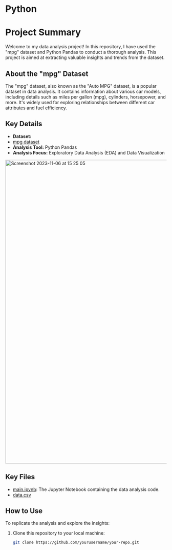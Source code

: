 # Python

# Project Summary

Welcome to my data analysis project! In this repository, I have used the "mpg" dataset and Python Pandas to conduct a thorough analysis. This project is aimed at extracting valuable insights and trends from the dataset.

## About the "mpg" Dataset

The "mpg" dataset, also known as the "Auto MPG" dataset, is a popular dataset in data analysis. It contains information about various car models, including details such as miles per gallon (mpg), cylinders, horsepower, and more. It's widely used for exploring relationships between different car attributes and fuel efficiency.

## Key Details

- **Dataset:**
- [mpg dataset]("http://localhost:8888/lab?")
- **Analysis Tool:** Python Pandas
- **Analysis Focus:** Exploratory Data Analysis (EDA) and Data Visualization

<img width="947" alt="Screenshot 2023-11-06 at 15 25 05" src="https://github.com/PaulIsmael/Python/assets/150025834/d63383fb-ff70-4afb-875b-c1e9ae2b9fcf">


## Key Files

- [main.ipynb](link_to_main_notebook): The Jupyter Notebook containing the data analysis code.
- [data.csv]("https://static.anaconda.cloud/shared/lms/data_analysis/Intro_to_pandas_data_analysis/assets/mpg.csv")
## How to Use

To replicate the analysis and explore the insights:

1. Clone this repository to your local machine:

   ```bash
   git clone https://github.com/yourusername/your-repo.git
